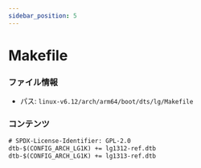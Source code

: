 ```yaml
---
sidebar_position: 5
---
```

# Makefile

### ファイル情報

- パス: `linux-v6.12/arch/arm64/boot/dts/lg/Makefile`

### コンテンツ

```txt
# SPDX-License-Identifier: GPL-2.0
dtb-$(CONFIG_ARCH_LG1K) += lg1312-ref.dtb
dtb-$(CONFIG_ARCH_LG1K) += lg1313-ref.dtb

```
